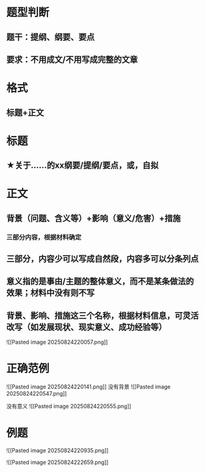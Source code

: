 # 题型判断
## 题干：提纲、纲要、要点
## 要求：不用成文/不用写成完整的文章
# 格式
## 标题+正文
# 标题
## ★关于......的xx纲要/提纲/要点，或，自拟
# 正文
## 背景（问题、含义等）+影响（意义/危害）+措施
### 三部分内容，根据材料确定
## 三部分，内容少可以写成自然段，内容多可以分条列点
## 意义指的是事由/主题的整体意义，而不是某条做法的效果；材料中没有则不写
## 背景、影响、措施这三个名称，根据材料信息，可灵活改写（如发展现状、现实意义、成功经验等）
![[Pasted image 20250824220057.png]]

# 正确范例
![[Pasted image 20250824220141.png]]
没有背景
![[Pasted image 20250824220547.png]]

没有意义
![[Pasted image 20250824220555.png]]

# 例题
![[Pasted image 20250824220935.png]]

![[Pasted image 20250824222659.png]]